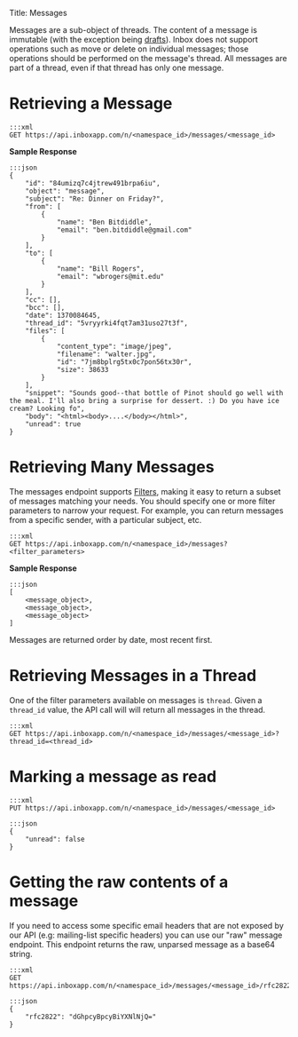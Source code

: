 Title: Messages

Messages are a sub-object of threads. The content of a message is immutable (with the exception being [drafts](#drafts)). Inbox does not support operations such as move or delete on individual messages; those operations should be performed on the message's thread. All messages are part of a thread, even if that thread has only one message.

# Retrieving a Message

```
:::xml
GET https://api.inboxapp.com/n/<namespace_id>/messages/<message_id>
```

**Sample Response**

```
:::json
{
    "id": "84umizq7c4jtrew491brpa6iu",
    "object": "message",
    "subject": "Re: Dinner on Friday?",
    "from": [
        {
            "name": "Ben Bitdiddle",
            "email": "ben.bitdiddle@gmail.com"
        }
    ],
    "to": [
        {
            "name": "Bill Rogers",
            "email": "wbrogers@mit.edu"
        }
    ],
    "cc": [],
    "bcc": [],
    "date": 1370084645,
    "thread_id": "5vryyrki4fqt7am31uso27t3f",
    "files": [
        {
            "content_type": "image/jpeg",
            "filename": "walter.jpg",
            "id": "7jm8bplrg5tx0c7pon56tx30r",
            "size": 38633
        }
    ],
    "snippet": "Sounds good--that bottle of Pinot should go well with the meal. I'll also bring a surprise for dessert. :) Do you have ice cream? Looking fo",
    "body": "<html><body>....</body></html>",
    "unread": true
}
```

# Retrieving Many Messages

The messages endpoint supports [Filters](#filters), making it easy to return a subset of messages matching your needs. You should specify one or more filter parameters to narrow your request. For example, you can return messages from a specific sender, with a particular subject, etc.

```
:::xml
GET https://api.inboxapp.com/n/<namespace_id>/messages?<filter_parameters>
```

**Sample Response**


```
:::json
[
    <message_object>,
    <message_object>,
    <message_object>
]
```

Messages are returned order by date, most recent first.

# Retrieving Messages in a Thread

One of the filter parameters available on messages is `thread`. Given a `thread_id` value, the API call will will return all messages in the thread.

```
:::xml
GET https://api.inboxapp.com/n/<namespace_id>/messages/<message_id>?thread_id=<thread_id>
```

# Marking a message as read

```
:::xml
PUT https://api.inboxapp.com/n/<namespace_id>/messages/<message_id>
```

```
:::json
{
    "unread": false
}
```

# Getting the raw contents of a message

If you need to access some specific email headers that are not exposed by our API (e.g: mailing-list specific headers) you can use our "raw" message endpoint. This endpoint returns the raw, unparsed message as a base64 string.

```
:::xml
GET https://api.inboxapp.com/n/<namespace_id>/messages/<message_id>/rfc2822
```

```
:::json
{
    "rfc2822": "dGhpcyBpcyBiYXNlNjQ="
}
```

